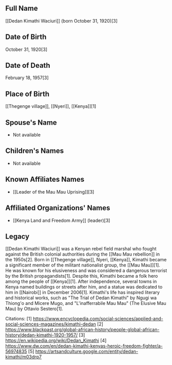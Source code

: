 ## Full Name
[[Dedan Kimathi Waciuri]] (born October 31, 1920)[3]

## Date of Birth
October 31, 1920[3]

## Date of Death
February 18, 1957[3]

## Place of Birth
[[Thegenge village]], [[Nyeri]], [[Kenya]][1]

## Spouse's Name
- Not available

## Children's Names
- Not available

## Known Affiliates Names
- [[Leader of the Mau Mau Uprising]][3]

## Affiliated Organizations' Names
- [[Kenya Land and Freedom Army]] (leader)[3]

## Legacy
[[Dedan Kimathi Waciuri]] was a Kenyan rebel field marshal who fought against the British colonial authorities during the [[Mau Mau rebellion]] in the 1950s[2]. Born in [[Thegenge village]], Nyeri, [[Kenya]], Kimathi became a significant member of the militant nationalist group, the [[Mau Mau]][1]. He was known for his elusiveness and was considered a dangerous terrorist by the British propagandists[1]. Despite this, Kimathi became a folk hero among the people of [[Kenya]][1]. After independence, several towns in Kenya named buildings or streets after him, and a statue was dedicated to him in [[Nairobi]] in December 2006[1]. Kimathi's life has inspired literary and historical works, such as "The Trial of Dedan Kimathi" by Ngugi wa Thiong'o and Micere Mugo, and "L'inafferrabile Mau Mau" (The Elusive Mau Mau) by Ottavio Sestero[1].

Citations:
[1] https://www.encyclopedia.com/social-sciences/applied-and-social-sciences-magazines/kimathi-dedan
[2] https://www.blackpast.org/global-african-history/people-global-african-history/dedan-kimathi-1920-1957/
[3] https://en.wikipedia.org/wiki/Dedan_Kimathi
[4] https://www.dw.com/en/dedan-kimathi-kenyas-heroic-freedom-fighter/a-56974835
[5] https://artsandculture.google.com/entity/dedan-kimathi/m03drp7